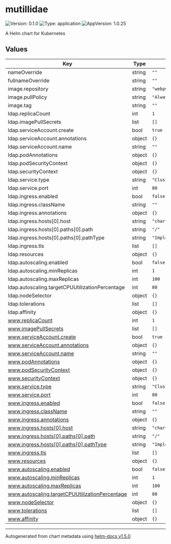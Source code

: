 # mutillidae

![Version: 0.1.0](https://img.shields.io/badge/Version-0.1.0-informational?style=flat-square) ![Type: application](https://img.shields.io/badge/Type-application-informational?style=flat-square) ![AppVersion: 1.0.25](https://img.shields.io/badge/AppVersion-1.0.25-informational?style=flat-square)

A Helm chart for Kubernetes

## Values

| Key | Type | Default | Description |
|-----|------|---------|-------------|
| nameOverride | string | `""` |  |
| fullnameOverride | string | `""` |  |
| image.repository | string | `"webpwnized/mutillidae"` |  |
| image.pullPolicy | string | `"Always"` |  |
| image.tag | string | `""` |  |
| ldap.replicaCount | int | `1` |  |
| ldap.imagePullSecrets | list | `[]` |  |
| ldap.serviceAccount.create | bool | `true` |  |
| ldap.serviceAccount.annotations | object | `{}` |  |
| ldap.serviceAccount.name | string | `""` |  |
| ldap.podAnnotations | object | `{}` |  |
| ldap.podSecurityContext | object | `{}` |  |
| ldap.securityContext | object | `{}` |  |
| ldap.service.type | string | `"ClusterIP"` |  |
| ldap.service.port | int | `80` |  |
| ldap.ingress.enabled | bool | `false` |  |
| ldap.ingress.className | string | `""` |  |
| ldap.ingress.annotations | object | `{}` |  |
| ldap.ingress.hosts[0].host | string | `"chart-example.local"` |  |
| ldap.ingress.hosts[0].paths[0].path | string | `"/"` |  |
| ldap.ingress.hosts[0].paths[0].pathType | string | `"ImplementationSpecific"` |  |
| ldap.ingress.tls | list | `[]` |  |
| ldap.resources | object | `{}` |  |
| ldap.autoscaling.enabled | bool | `false` |  |
| ldap.autoscaling.minReplicas | int | `1` |  |
| ldap.autoscaling.maxReplicas | int | `100` |  |
| ldap.autoscaling.targetCPUUtilizationPercentage | int | `80` |  |
| ldap.nodeSelector | object | `{}` |  |
| ldap.tolerations | list | `[]` |  |
| ldap.affinity | object | `{}` |  |
| www.replicaCount | int | `1` |  |
| www.imagePullSecrets | list | `[]` |  |
| www.serviceAccount.create | bool | `true` |  |
| www.serviceAccount.annotations | object | `{}` |  |
| www.serviceAccount.name | string | `""` |  |
| www.podAnnotations | object | `{}` |  |
| www.podSecurityContext | object | `{}` |  |
| www.securityContext | object | `{}` |  |
| www.service.type | string | `"ClusterIP"` |  |
| www.service.port | int | `80` |  |
| www.ingress.enabled | bool | `false` |  |
| www.ingress.className | string | `""` |  |
| www.ingress.annotations | object | `{}` |  |
| www.ingress.hosts[0].host | string | `"chart-example.local"` |  |
| www.ingress.hosts[0].paths[0].path | string | `"/"` |  |
| www.ingress.hosts[0].paths[0].pathType | string | `"ImplementationSpecific"` |  |
| www.ingress.tls | list | `[]` |  |
| www.resources | object | `{}` |  |
| www.autoscaling.enabled | bool | `false` |  |
| www.autoscaling.minReplicas | int | `1` |  |
| www.autoscaling.maxReplicas | int | `100` |  |
| www.autoscaling.targetCPUUtilizationPercentage | int | `80` |  |
| www.nodeSelector | object | `{}` |  |
| www.tolerations | list | `[]` |  |
| www.affinity | object | `{}` |  |

----------------------------------------------
Autogenerated from chart metadata using [helm-docs v1.5.0](https://github.com/norwoodj/helm-docs/releases/v1.5.0)
